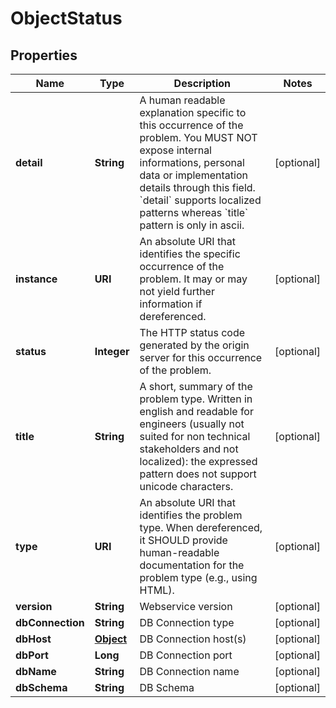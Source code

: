 

# ObjectStatus


## Properties

| Name | Type | Description | Notes |
|------------ | ------------- | ------------- | -------------|
|**detail** | **String** | A human readable explanation specific to this occurrence of the problem. You MUST NOT expose internal informations, personal data or implementation details through this field.  &#x60;detail&#x60; supports localized patterns whereas &#x60;title&#x60; pattern is only in ascii.  |  [optional] |
|**instance** | **URI** | An absolute URI that identifies the specific occurrence of the problem. It may or may not yield further information if dereferenced.  |  [optional] |
|**status** | **Integer** | The HTTP status code generated by the origin server for this occurrence of the problem.  |  [optional] |
|**title** | **String** | A short, summary of the problem type. Written in english and readable for engineers (usually not suited for non technical stakeholders and not localized): the expressed pattern does not support unicode characters.  |  [optional] |
|**type** | **URI** | An absolute URI that identifies the problem type.  When dereferenced, it SHOULD provide human-readable documentation for the problem type (e.g., using HTML).  |  [optional] |
|**version** | **String** | Webservice version |  [optional] |
|**dbConnection** | **String** | DB Connection type |  [optional] |
|**dbHost** | [**Object**](Object.md) | DB Connection host(s) |  [optional] |
|**dbPort** | **Long** | DB Connection port |  [optional] |
|**dbName** | **String** | DB Connection name |  [optional] |
|**dbSchema** | **String** | DB Schema |  [optional] |



